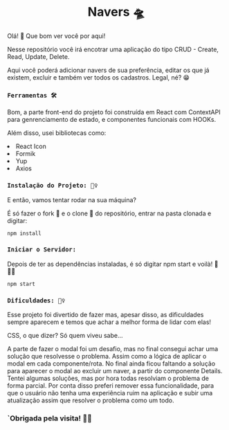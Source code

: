 <h1 align="center">
    Navers 🛸
</h1>

Olá! 🖖 Que bom ver você por aqui!

Nesse repositório você irá encotrar uma aplicação do tipo CRUD - Create, Read, Update, Delete.

Aqui você poderá adicionar navers de sua preferência, editar os que já existem, excluir e também ver todos os cadastros. Legal, né? 😁

### `Ferramentas 🛠️`

Bom, a parte front-end do projeto foi construída em React com ContextAPI para genrenciamento de estado, e componentes funcionais com HOOKs.

Além disso, usei bibliotecas como:

<li>React Icon</li>
<li>Formik</li>
<li>Yup</li>
<li>Axios</li>

### `Instalação do Projeto: 💆‍♀️`
E então, vamos tentar rodar na sua máquina?

É só fazer o fork 🍴 e o clone 👭 do repositório, entrar na pasta clonada e digitar:
```
npm install
```
### `Iniciar o Servidor: `
Depois de ter as dependências instaladas, é só digitar npm start e voilà! 💫🧙‍♀️
```
npm start
```

### `Dificuldades: 🧘‍♀️`

Esse projeto foi divertido de fazer mas, apesar disso, as dificuldades sempre aparecem e temos que achar a melhor forma de lidar com elas!

CSS, o que dizer? Só quem viveu sabe...

A parte de fazer o modal foi um desafio, mas no final consegui achar uma solução que resolvesse o problema. Assim como a lógica de aplicar o modal em cada componente/rota.
No final ainda ficou faltando a solução para aparecer o modal ao excluir um naver, a partir do componente Details. Tentei algumas soluções, mas por hora todas resolviam o problema de forma parcial. Por conta disso preferi remover essa funcionalidade, para que o usuário não tenha uma experiência ruim na aplicação e subir uma atualização assim que resolver o problema como um todo.

### `Obrigada pela visita! 🙋‍♀️
